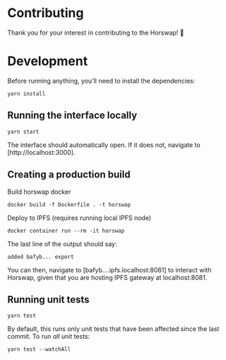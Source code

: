 # Contributing

Thank you for your interest in contributing to the Horswap! 🐎

# Development

Before running anything, you'll need to install the dependencies:

```
yarn install
```

## Running the interface locally

```
yarn start
```

The interface should automatically open. If it does not, navigate to [http://localhost:3000].

## Creating a production build

Build horswap docker
```
docker build -f Dockerfile . -t horswap
```

Deploy to IPFS (requires running local IPFS node)

```
docker container run --rm -it horswap
```

The last line of the output should say:
```
added bafyb... export
```

You can then, navigate to [bafyb....ipfs.localhost:8081] to interact with Horswap, given that you are hosting IPFS gateway at localhost:8081.

## Running unit tests

```
yarn test
```

By default, this runs only unit tests that have been affected since the last commit. To run _all_ unit tests:

```
yarn test --watchAll
```
